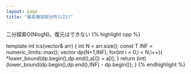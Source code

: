 ```yaml
---
layout: page
title: "最長増加部分列(LIS)"
---
```


二分探索O(NlogN)。復元はできない
{% highlight cpp %}

template<class T> int lcs(vector<T>& arr)
{
  int N = arr.size();
  const T INF = numeric_limits<T>::max();
  vector<T> dp(N+1,INF);
  for(int i = 0;i < N;i++){
    *lower_bound(dp.begin(),dp.end(),a[i]) = a[i];
  }
  return (int)(lower_bound(dp.begin(),dp.end(),INF) - dp.begin());
}
{% endhighlight %}
